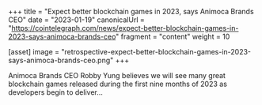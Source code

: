 +++
title = "Expect better blockchain games in 2023, says Animoca Brands CEO"
date = "2023-01-19"
canonicalUrl = "https://cointelegraph.com/news/expect-better-blockchain-games-in-2023-says-animoca-brands-ceo"
fragment = "content"
weight = 10

[asset]
    image = "retrospective-expect-better-blockchain-games-in-2023-says-animoca-brands-ceo.png"
+++

Animoca Brands CEO Robby Yung believes we will see many great blockchain 
games released during the first nine months of 2023 as developers begin to 
deliver...
